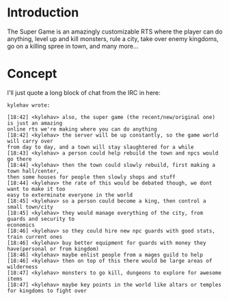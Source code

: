 # Introduction #
The Super Game is an amazingly customizable RTS where the player can do anything, level up and kill monsters, rule a city, take over enemy kingdoms, go on a killing spree in town, and many more...


# Concept #

I'll just quote a long block of chat from the IRC in here:

```
kylehav wrote:

[18:42] <kylehav> also, the super game (the recent/new/original one) is just an amazing 
online rts we're making where you can do anything 
[18:42] <kylehav> the server will be up constantly, so the game world will carry over 
from day to day, and a town will stay slaughtered for a while 
[18:43] <kylehav> a person could help rebuild the town and npcs would go there 
[18:44] <kylehav> then the town could slowly rebuild, first making a town hall/center,
then some houses for people then slowly shops and stuff 
[18:44] <kylehav> the rate of this would be debated though, we dont want to make it too 
easy to exterminate everyone in the world 
[18:45] <kylehav> so a person could become a king, then control a small town/city 
[18:45] <kylehav> they would manage everything of the city, from guards and security to
economics 
[18:46] <kylehav> so they could hire new npc guards with good stats, train current ones 
[18:46] <kylehav> buy better equipment for guards with money they have(personal or from kingdom) 
[18:46] <kylehav> maybe enlist people from a mages guild to help 
[18:46] <kylehav> then on top of this there would be large areas of wilderness 
[18:47] <kylehav> monsters to go kill, dungeons to explore for awesome items 
[18:47] <kylehav> maybe key points in the world like altars or temples for kingdoms to fight over 
```